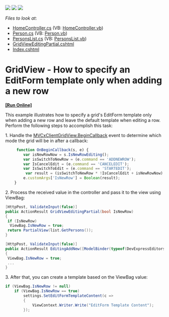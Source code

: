 <!-- default badges list -->
![](https://img.shields.io/endpoint?url=https://codecentral.devexpress.com/api/v1/VersionRange/128550700/14.2.6%2B)
[![](https://img.shields.io/badge/Open_in_DevExpress_Support_Center-FF7200?style=flat-square&logo=DevExpress&logoColor=white)](https://supportcenter.devexpress.com/ticket/details/T223758)
[![](https://img.shields.io/badge/📖_How_to_use_DevExpress_Examples-e9f6fc?style=flat-square)](https://docs.devexpress.com/GeneralInformation/403183)
<!-- default badges end -->
<!-- default file list -->
*Files to look at*:

* [HomeController.cs](./CS/Sample/Controllers/HomeController.cs) (VB: [HomeController.vb](./VB/Sample/Controllers/HomeController.vb))
* [Person.cs](./CS/Sample/Models/Person.cs) (VB: [Person.vb](./VB/Sample/Models/Person.vb))
* [PersonsList.cs](./CS/Sample/Models/PersonsList.cs) (VB: [PersonsList.vb](./VB/Sample/Models/PersonsList.vb))
* [GridViewEditingPartial.cshtml](./CS/Sample/Views/Home/GridViewEditingPartial.cshtml)
* [Index.cshtml](./CS/Sample/Views/Home/Index.cshtml)
<!-- default file list end -->
# GridView - How to specify an EditForm template only when adding a new row
<!-- run online -->
**[[Run Online]](https://codecentral.devexpress.com/t223758/)**
<!-- run online end -->


<p>This example illustrates how to specify a grid's EditForm template only when adding a new row and leave the default template when editing a row. Perform the following steps to accomplish this task:</p>
<p>1. Handle the <a href="https://docs.devexpress.com/AspNetMvc/js-MVCxClientGridView.PerformCallback(data)">MVCxClientGridView.BeginCallback</a> event to determine which mode the grid will be in after a callback:</p>


```js
     function OnBeginCallback(s, e) {
        var isNewRowNow = s.IsNewRowEditing();
        var isSwitchToNewRow = (e.command == 'ADDNEWROW');
        var IsCancelEdit = (e.command == 'CANCELEDIT');
        var IsSwitchToEdit = (e.command == 'STARTEDIT');
         var result = (isSwitchToNewRow * !IsCancelEdit + isNewRowNow) * !IsSwitchToEdit;
        e.customArgs['IsNewRow'] = Boolean(result);
    }

```


<p>2. Process the received value in the controller and pass it to the view using ViewBag:</p>


```cs
[HttpPost, ValidateInput(false)]
public ActionResult GridViewEditingPartial(bool IsNewRow)
{
 if (IsNewRow)
  ViewBag.IsNewRow = true;
 return PartialView(list.GetPersons());
}

[HttpPost, ValidateInput(false)]
public ActionResult EditingAddNew([ModelBinder(typeof(DevExpressEditorsBinder))] Person person)
{
 ViewBag.IsNewRow = true;
 ...
}

```


<p>3. After that, you can create a template based on the ViewBag value:</p>


```cs
if (ViewBag.IsNewRow != null)
    if (ViewBag.IsNewRow == true)
        settings.SetEditFormTemplateContent(c =>
        {
            ViewContext.Writer.Write("EditForm Template Content");
        });
```



<br/>


